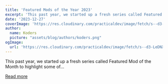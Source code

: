 ```yaml
---
title: 'Featured Mods of the Year 2023'
excerpt: 'This past year, we started up a fresh series called Featured Mod of the Month to highlight some of...'
date: '2023-12-27'
coverImage: 'https://res.cloudinary.com/practicaldev/image/fetch/s--d3-LeDNX--/c_imagga_scale,f_auto,fl_progressive,h_420,q_auto,w_1000/https://dev-to-uploads.s3.amazonaws.com/uploads/articles/b78i9sqynzk8aau47wih.jpg'
author:
  name: Koders
  picture: "assets/blog/authors/koders.png"
ogImage:
  url: 'https://res.cloudinary.com/practicaldev/image/fetch/s--d3-LeDNX--/c_imagga_scale,f_auto,fl_progressive,h_420,q_auto,w_1000/https://dev-to-uploads.s3.amazonaws.com/uploads/articles/b78i9sqynzk8aau47wih.jpg'
---
```


This past year, we started up a fresh series called Featured Mod of the Month to highlight some of...

[Read more](https://dev.to/devteam/featured-mods-of-the-year-2023-4726)

